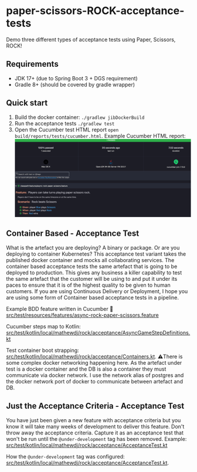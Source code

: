 # paper-scissors-ROCK-acceptance-tests
Demo three different types of acceptance tests using Paper, Scissors, ROCK!

## Requirements
- JDK 17+ (due to Spring Boot 3 + DGS requirement)
- Gradle 8+ (should be covered by gradle wrapper)

## Quick start
1. Build the docker container: `./gradlew jibDockerBuild`
2. Run the acceptance tests `./gradlew test`
3. Open the Cucumber test HTML report `open build/reports/tests/cucumber.html`. Example Cucumber HTML report:
![img.png](readme/acceptanceTestCucumberHtmlReport.png)

## Container Based - Acceptance Test
What is the artefact you are deploying? A binary or package. Or are you deploying to container Kubernetes? 
This acceptance test variant takes the published docker container and mocks all collaborating services.
The container based acceptance tests the same artefact that is going to be deployed to production. This gives any 
business a killer capability to test the same artefact that the customer will be using to and put it under its paces 
to ensure that it is of the highest quality to be given to human customers. If you are using Continuous Delivery or 
Deployment, I hope you are using some form of Container based acceptance tests in a pipeline.

Example BDD feature written in Cucumber 🥒 [src/test/resources/features/async-rock-paper-scissors.feature](src/test/resources/features/async-rock-paper-scissors.feature)

Cucumber steps map to Kotlin: [src/test/kotlin/local/mathewdj/rock/acceptance/AsyncGameStepDefinitions.kt](src/test/kotlin/local/mathewdj/rock/acceptance/AsyncGameStepDefinitions.kt)

Test container boot strapping: [src/test/kotlin/local/mathewdj/rock/acceptance/Containers.kt](src/test/kotlin/local/mathewdj/rock/acceptance/Containers.kt).
⚠️There is some complex docker networking happening here. As the artefact under test is a docker container and the DB
is also a container they must communicate via docker network. I use the network alias of postgres and the docker network
port of docker to communicate between artefact and DB.

## Just the Acceptance Criteria - Acceptance Test
You have just been given a new feature with acceptance criteria but you know it will take many weeks of development 
to deliver this feature. Don't throw away the acceptance criteria. Capture it as an acceptance test that won't be run
until the `@under-development` tag has been removed.
Example: [src/test/kotlin/local/mathewdj/rock/acceptance/AcceptanceTest.kt](src/test/kotlin/local/mathewdj/rock/acceptance/AcceptanceTest.kt)

How the `@under-development` tag was configured: [src/test/kotlin/local/mathewdj/rock/acceptance/AcceptanceTest.kt](src/test/kotlin/local/mathewdj/rock/acceptance/AcceptanceTest.kt).
